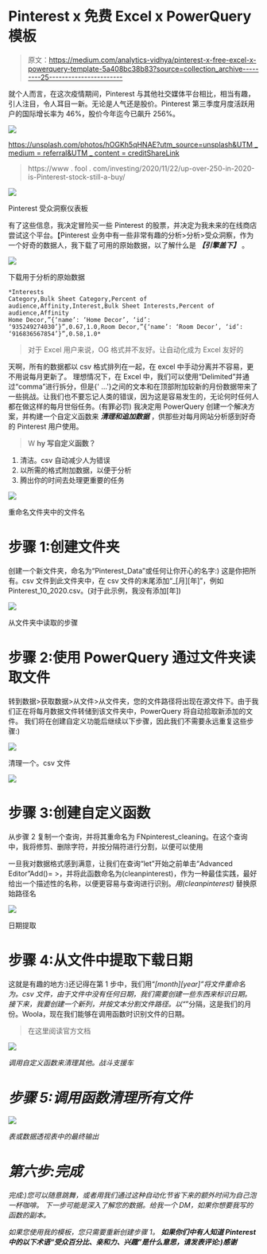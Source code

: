 # Pinterest x 免费 Excel x PowerQuery 模板

> 原文：<https://medium.com/analytics-vidhya/pinterest-x-free-excel-x-powerquery-template-5a408bc38b83?source=collection_archive---------25----------------------->

就个人而言，在这次疫情期间，Pinterest 与其他社交媒体平台相比，相当有趣，引人注目，令人耳目一新。无论是人气还是股价。Pinterest 第三季度月度活跃用户的国际增长率为 46%，股价今年迄今已飙升 256%。

![](img/01aa8b87e51a2fd8a4fa6572b47da483.png)

[https://unsplash.com/photos/hOGKh5qHNAE?utm_source=unsplash&UTM _ medium = referral&UTM _ content = creditShareLink](https://unsplash.com/photos/hOGKh5qHNAE?utm_source=unsplash&utm_medium=referral&utm_content=creditShareLink)

> https://www . fool . com/investing/2020/11/22/up-over-250-in-2020-is-Pinterest-stock-still-a-buy/

![](img/9698983d6b70eee5c0ee254c4239ed24.png)

Pinterest 受众洞察仪表板

有了这些信息，我决定冒险买一些 Pinterest 的股票，并决定为我未来的在线商店尝试这个平台。【Pinterest 业务中有一些非常有趣的分析>分析>受众洞察，作为一个好奇的数据人，我下载了可用的原始数据，以了解什么是 ***【引擎盖下】*** 。

![](img/0a280be81c657bc28a0c5394f096cdf5.png)

下载用于分析的原始数据

```
*Interests
Category,Bulk Sheet Category,Percent of audience,Affinity,Interest,Bulk Sheet Interests,Percent of audience,Affinity
Home Decor,”{‘name’: ‘Home Decor’, ‘id’: ‘935249274030’}”,0.67,1.0,Room Decor,”{‘name’: ‘Room Decor’, ‘id’: ‘916836567854’}”,0.58,1.0*
```

> 对于 Excel 用户来说，OG 格式并不友好。让自动化成为 Excel 友好的

天啊，所有的数据都以 csv 格式排列在一起，在 excel 中手动分离并不容易，更不用说每月更新了。
理想情况下，在 Excel 中，我们可以使用“Delimited”并通过“comma”进行拆分，但是{' …'}之间的文本和在顶部附加较新的月份数据带来了一些挑战。让我们也不要忘记人类的错误，因为这是容易发生的，无论何时任何人都在做这样的每月世俗任务。(有罪必罚)
我决定用 PowerQuery 创建一个解决方案，并构建一个自定义函数来 ***清理和追加数据*** ，供那些对每月网站分析感到好奇的 Pinterest 用户使用。

> W **hy 写自定义函数？**

1.  清洁。csv 自动减少人为错误
2.  以所需的格式附加数据，以便于分析
3.  腾出你的时间去处理更重要的任务

![](img/9f78baef35ff28e5c537f82e04d60133.png)

重命名文件夹中的文件名

# 步骤 1:创建文件夹

创建一个新文件夹，命名为“Pinterest_Data”或任何让你开心的名字:)
这是你把所有。csv 文件到此文件夹中，在 csv 文件的末尾添加“_[月][年]”，例如 Pinterest_10_2020.csv。(对于此示例，我没有添加[年])

![](img/02a2ecbb474d80e81cd3da6fa15d7a9f.png)

从文件夹中读取的步骤

# 步骤 2:使用 PowerQuery 通过文件夹读取文件

转到数据>获取数据>从文件>从文件夹，您的文件路径将出现在源文件下。由于我们正在将每月数据文件转储到该文件夹中，PowerQuery 将自动拾取新添加的文件。
我们将在创建自定义功能后继续以下步骤，因此我们不需要永远重复这些步骤:)

![](img/5b90bbd31c008ae3a1424d611c59688d.png)

清理一个。csv 文件

![](img/0915d1d5d2bacc9c0c14b70b033826fc.png)

# 步骤 3:创建自定义函数

从步骤 2 复制一个查询，并将其重命名为 FNpinterest_cleaning。在这个查询中，我将修剪、删除字符，并按分隔符进行分割，以便可以使用

一旦我对数据格式感到满意，让我们在查询“let”开始之前单击“Advanced Editor”Add()= >，并将此函数命名为(cleanpinterest)，作为一种最佳实践，最好给出一个描述性的名称，以便更容易与查询进行识别。*用(cleanpinterest)* 替换原始路径名

![](img/d3cec601014512b893746297ae9d9b78.png)

日期提取

# 步骤 4:从文件中提取下载日期

这就是有趣的地方:)还记得在第 1 步中，我们用“_[month][year]”将文件重命名为。csv 文件，由于文件中没有任何日期，我们需要创建一些东西来标识日期。
接下来，我要创建一个新列，并按文本分割文件路径。以“_”分隔，这是我们的月份。Woola，现在我们能够在调用函数时识别文件的日期。

> 在这里阅读官方文档[](https://docs.microsoft.com/en-us/powerquery-m/understanding-power-query-m-functions)

*![](img/6ed3fa33a87cfb723bd293343fa020f0.png)*

*调用自定义函数来清理其他。战斗支援车*

# *步骤 5:调用函数清理所有文件*

*![](img/3a16419f96757780664017b4d083516c.png)*

*表或数据透视表中的最终输出*

# *第六步:完成*

*完成:)您可以随意跳舞，或者用我们通过这种自动化节省下来的额外时间为自己泡一杯咖啡。
下一步可能是深入了解您的数据。给我一个 DM，如果你想要我写的函数的副本。*

*如果您使用我的模板，您只需要重新创建步骤 1。
**如果你们中有人知道 Pinterest 中的以下术语“受众百分比、亲和力、兴趣”是什么意思，请发表评论:)感谢***